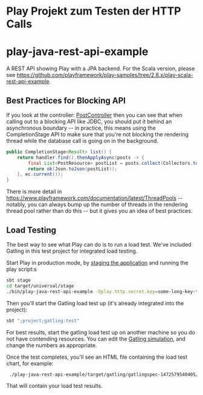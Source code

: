 # Play Projekt zum Testen der HTTP Calls


# play-java-rest-api-example

A REST API showing Play with a JPA backend.  For the Scala version, please see <https://github.com/playframework/play-samples/tree/2.8.x/play-scala-rest-api-example>.

## Best Practices for Blocking API

If you look at the controller: [PostController](app/v1/post/PostController.java)
then you can see that when calling out to a blocking API like JDBC, you should put it behind an asynchronous boundary -- in practice, this means using the CompletionStage API to make sure that you're not blocking the rendering thread while the database call is going on in the background.

```java
public CompletionStage<Result> list() {
    return handler.find().thenApplyAsync(posts -> {
        final List<PostResource> postList = posts.collect(Collectors.toList());
        return ok(Json.toJson(postList));
    }, ec.current());
}
```

There is more detail in <https://www.playframework.com/documentation/latest/ThreadPools> -- notably, you can always bump up the number of threads in the rendering thread pool rather than do this -- but it gives you an idea of best practices.

## Load Testing

The best way to see what Play can do is to run a load test.  We've included Gatling in this test project for integrated load testing.

Start Play in production mode, by [staging the application](https://www.playframework.com/documentation/latest/Deploying) and running the play script:s

```bash
sbt stage
cd target/universal/stage
./bin/play-java-rest-api-example -Dplay.http.secret.key=some-long-key-that-will-be-used-by-your-application
```

Then you'll start the Gatling load test up (it's already integrated into the project):

```bash
sbt ";project;gatling:test"
```

For best results, start the gatling load test up on another machine so you do not have contending resources.  You can edit the [Gatling simulation](http://gatling.io/docs/2.3/general/simulation_structure.html#simulation-structure), and change the numbers as appropriate.

Once the test completes, you'll see an HTML file containing the load test chart, for example:

```bash
 ./play-java-rest-api-example/target/gatling/gatlingspec-1472579540405/index.html
```

That will contain your load test results.
